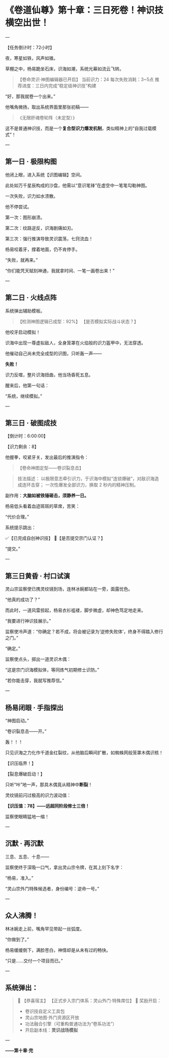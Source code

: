 # 《卷道仙尊》第十章：三日死卷！神识技横空出世！

—

【任务倒计时：72小时】

夜，寒星如铁，风声如锥。

草棚之中，杨易跪坐石床，识海如潮，系统光幕如流云飞转。

> 【卷命灵识·神图编辑器已开启】
> 当前识力：24
> 每次失败消耗：3\~5点
> 推荐进度：三日内完成“稳定级神识技”构建

“好，那我就卷一个出来。”

他嘴角微扬，取出系统界面里那张初稿——

> 《无限肝魂卷轮阵（未定型）》

这不是普通神识技，而是一个**复合型识力爆发机制**，类似精神上的“自我过载模式”！

—

## 第一日 · 极限构图

他闭上眼，进入系统【识图编辑】空间。

此处如万千星辰构成的沙盘，他需以“意识笔锋”在虚空中一笔笔勾勒神图。

一次失败，识力如水溃散。

他不停尝试。

第一次：图形崩溃。

第二次：纹路逆反，识海剧痛如刃。

第三次：强行推演导致灵识震荡，七窍流血！

杨易咬着牙，撑着地面，仍不肯停手。

“失败，就再来。”

“你们能凭天赋刻神通，我就拿时间、一笔一画卷出来！”

—

## 第二日 · 火线点阵

系统弹出辅助模板。

> 【检测神图逻辑已成型：92%】
> 【是否模拟实际战斗状态？】

他咬牙启动模拟！

识海中出现一尊虚拟敌人，全身笼罩在火焰般的识力盔甲中，无法穿透。

他催动自己尚未完全成型的识图，只听轰一声——

**失败！**

识力反噬，整片识海扭曲，他当场昏死五息。

醒来后，他第一句话：

“系统，继续模拟。”

—

## 第三日 · 破图成技

【倒计时：6:00:00】

【识力剩余：8】

他握拳，咬紧牙关，发出最后的推演指令：

> 【卷命神图定型——卷识裂息击】

> 技法描述：
> 以极限意志牵引识力，于识海中模拟“连锁爆破”，对敌识海造成连环击穿；
> 一次性爆发全部识力，换取 2 秒内的精神压制。

副作用：**大脑如被铁锤砸击，须静养一日。**

杨易低头看着血迹斑斑的草席，苦笑：

“代价合理。”

系统提示跳出：

✅【已完成自创神识技】
🎯【是否提交宗门认证？】

“提交。”

—

## 第三日黄昏 · 村口试演

灵山宗监察使已携灵纹镜到场，连林冰婉都站在一旁，面露忧色。

“他真的成功了？”

而此时，一道风雷掠起，杨易衣衫褴褛，脚步微虚，却神色笃定地走来。

“我要进行神识技展示。”

监察使冷声道：“你确定？若不成，将会被记录为‘逆修失败体’，终身不得踏入修行之门。”

“确定。”

监察使点头，掷出一道灵识木偶：

“这是宗门识海模拟体，等同炼气初期修士识防。”

“若你能击穿，我就写推荐信。”

—

## 杨易闭眼 · 手指探出

“神图启动。”

“卷识裂息击——开。”

轰！！！

只见识海之力化作千道金红裂纹，从他脑后瞬间扩散，如蜘蛛网般笼罩木偶识核！

【识压临界！】

【裂息爆破启动！】

只听“咔”地一声，那具木偶竟从精神中**断裂**！

灵纹镜前闪过极高的识力波动值：

**【识压值：78】——远超同阶段修士三倍！**

监察使眼睛猛地一缩！

—

## 沉默 · 再沉默

三息、五息、十息——

监察使终于深吸一口气，拿出灵山宗令牌，在其上刻下名字：

“杨易，准入。”

“灵山宗外门特殊候选者，身份编号：逆命一号。”

—

## 众人沸腾！

林冰婉走上前，嘴角罕见带起一丝弧度。

“你做到了。”

杨易缓缓倒下，满脸苍白，神情却是从未有过的畅快。

“只是……交付一个项目而已。”

—

## 系统弹出：

> 🎉 【恭喜宿主】
> 【正式步入宗门体系：灵山外门·特殊席位】
> 🎁 奖励开启：
>
> * 卷识技自定义工具包
> * 灵山宗地图·外门资源区开放
> * 功法融合引擎（可重构普通功法为“卷系功法”）
> * 开启副本线：**灵识战场模拟**

—

**——第十章·完**
